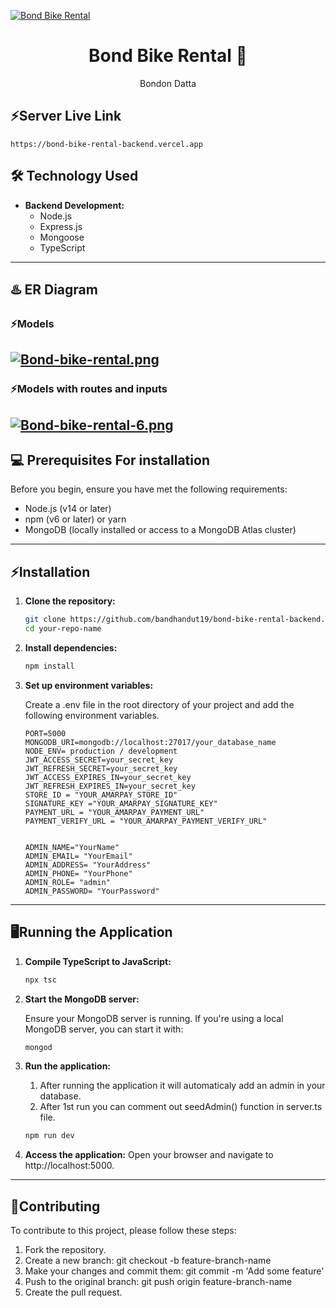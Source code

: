 [![Bond Bike Rental](https://i.postimg.cc/BZBWnv0D/Untitled-design.png)](https://postimg.cc/jC238tCd)
<h1 align="center">
  Bond Bike Rental 🚀
</h1>
<p align="center">
  Bondon Datta
</p>

## ⚡Server Live Link

    https://bond-bike-rental-backend.vercel.app
    
## 🛠️ Technology Used

- **Backend Development:**
  - Node.js
  - Express.js
  - Mongoose
  - TypeScript

---

## ♨️ ER Diagram
  ### ⚡Models
  [![Bond-bike-rental.png](https://i.postimg.cc/L6JZKDh0/Bond-bike-rental.png)](https://postimg.cc/BXGv2xTx)
  ---
  ### ⚡Models with routes and inputs
  [![Bond-bike-rental-6.png](https://i.postimg.cc/j5RJprJz/Bond-bike-rental-6.png)](https://postimg.cc/zLPBh67B)
  ---

## 💻 Prerequisites For installation

Before you begin, ensure you have met the following requirements:

- Node.js (v14 or later)
- npm (v6 or later) or yarn
- MongoDB (locally installed or access to a MongoDB Atlas cluster)
---
## ⚡Installation

1. **Clone the repository:**

   ```bash
   git clone https://github.com/bandhandut19/bond-bike-rental-backend.git
   cd your-repo-name
2. **Install dependencies:**
   ```bash
   npm install
3. **Set up environment variables:**
   
    Create a .env file in the root directory of your project and add the following environment variables.
      ```plaintext
    PORT=5000
    MONGODB_URI=mongodb://localhost:27017/your_database_name
    NODE_ENV= production / development
    JWT_ACCESS_SECRET=your_secret_key
    JWT_REFRESH_SECRET=your_secret_key
    JWT_ACCESS_EXPIRES_IN=your_secret_key
    JWT_REFRESH_EXPIRES_IN=your_secret_key
    STORE_ID = "YOUR_AMARPAY_STORE_ID"
    SIGNATURE_KEY ="YOUR_AMARPAY_SIGNATURE_KEY"
    PAYMENT_URL = "YOUR_AMARPAY_PAYMENT_URL"
    PAYMENT_VERIFY_URL = "YOUR_AMARPAY_PAYMENT_VERIFY_URL"


    ADMIN_NAME="YourName"
    ADMIN_EMAIL= "YourEmail"
    ADMIN_ADDRESS= "YourAddress"
    ADMIN_PHONE= "YourPhone"
    ADMIN_ROLE= "admin"
    ADMIN_PASSWORD= "YourPassword"
    
---
## 🖥️Running the Application
  1. **Compile TypeScript to JavaScript:**
      ```bash
      npx tsc
  2. **Start the MongoDB server:**

     Ensure your MongoDB server is running. If you're using a local MongoDB server, you can start it with:
      ```bash
      mongod
  3. **Run the application:**
      1. After running the application it will automaticaly add an admin in your database.
      2. After 1st run you can comment out seedAdmin() function in server.ts file.
      ```bash
      npm run dev
  4. **Access the application:**
      Open your browser and navigate to http://localhost:5000.

---
## 🤝Contributing
To contribute to this project, please follow these steps:

1. Fork the repository.
2. Create a new branch: git checkout -b feature-branch-name
3. Make your changes and commit them: git commit -m 'Add some feature'
4. Push to the original branch: git push origin feature-branch-name
5. Create the pull request.


     
       
